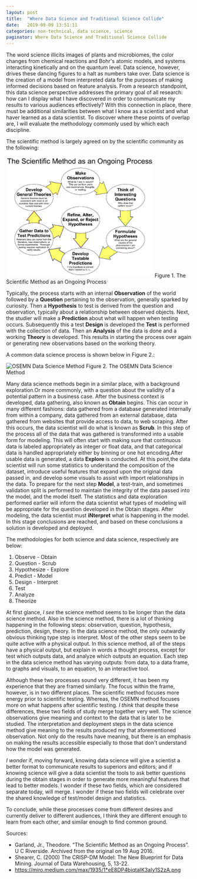 ```yaml
---
layout: post
title:  "Where Data Science and Traditional Science Collide"
date:   2019-09-09 13:51:11
categories: non-technical, data science, science
paginator: Where Data Science and Traditional Science Collide
---
```


The word science illicits images of plants and microbiomes, the color changes from chemical reactions and Bohr's atomic models, and systems interacting kinetically and on the quantum level. Data science, however, drives these dancing figures to a halt as numbers take over. Data science is the creation of a model from interpreted data for the purposes of making informed decisions based on feature analysis. From a research standpoint, this data science perspective addresses the primary goal of all research: how can I display what I have discovered in order to communicate my results to various audiences effectively? With this connection in place, there must be additional similarities between what I know as a scientist and what haver learned as a data scientist. To discover where these points of overlap are, I will evaluate the methodology commonly used by which each discipline.

The scientific method is largely agreed on by the scientific community as the following:

<img src="/images/The_Scientific_Method_as_an_Ongoing_Process.svg" alt="Scientific Method" width="400px" />
Figure 1. The Scientific Method as an Ongoing Process

Typically, the process starts with an internal **Observation** of the world followed by a **Question** pertaining to the observation, generally sparked by curiosity. Then a **Hypothesis** to test is derived from the question and observation, typically about a relationship between observed objects. Next, the studier will make a **Prediction** about what will happen when testing occurs. Subsequently this a test **Design** is developed the **Test** is performed with the collection of data. Then an **Analysis** of the data is done and a working **Theory** is developed. This results in starting the process over again or generating new observations based on the working theory.

A common data science process is shown below in Figure 2.:

<img src="/images/osemn_method.png" alt="OSEMN Data Science Method" width="400px" />
Figure 2. The OSEMN Data Science Method

Many data science methods begin in a similar place, with a background exploration.Or more commonly, with a question about the validity of a potential pattern in a business case. After the business context is developed, data gathering, also known as **Obtain** begins. This can occur in many different fashions: data gathered from a database generated internally from within a company, data gathered from an external database, data gathered from websites that provide access to data, to web scraping. After this occurs, the data scientist will do what is known as **Scrub**. In this step of the process all of the data that was gathered is transformed into a usable form for modeling. This will often start with making sure that continuous data is labeled appropriately as integer or float data, and that categorical data is handled appropriately either by binning or one hot encoding.After usable data is generated, a data **Explore** is conducted. At this point,the data scientist will run some statistics to understand the composition of the dataset, introduce useful features that expand upon the original data passed in, and develop some visuals to assist with import relationships in the data. To prepare for the next step **Model**, a test-train, and sometimes validation split is performed to maintain the integrity of the data passed into the model, and the model itself. The statistics and data exploration performed earlier will inform the data scientist what types of modeling will be appropriate for the question developed in the Obtain stages. After modeling, the data scientist must **iNterpret** what is happening in the model. In this stage conclusions are reached, and based on these conclusions a solution is developed and deployed.

The methodologies for both science and data science, respectively are below:
1. Observe - Obtain
2. Question - Scrub
3. Hypothesize - Explore
4. Predict - Model
5. Design - Interpret
6. Test
7. Analyze
8. Theorize

At first glance, *I see* the science method seems to be longer than the data science method. Also in the science method, there is a lot of thinking happening in the following steps: observation, question, hypothesis, prediction, design, theory. In the data science method, the only outwardly obvious thinking type step is interpret. Most of the other steps seem to be quite active with a physical output. In this science method, all of the steps have a physical output, but explain in words a thought process, except for test which outputs data, and analyze which outputs an equation. Each step in the data science method has varying outputs: from data, to a data frame, to graphs and visuals, to an equation, to an interactive tool.

Although these two processes sound very different, it has been my experience that they are framed similarly. The focus within the frame, however, is in two different places. The scientific method focuses more energy prior to scientific testing. Whereas, the OSEMN method focuses more on what happens after scientific testing. *I think* that despite these differences, these two fields of study merge together very well. The science observations give meaning and context to the data that is later to be studied. The interpretation and deployment steps in the data science method give meaning to the results produced my that aforementioned observation. Not only do the results have meaning, but there is an emphasis on making the results accessible especially to those that don't understand how the model was generated.

*I wonder* if, moving forward, knowing data science will give a scientist a better format to communicate results to superiors and editors; and if knowing science will give a data scientist the tools to ask better questions during the obtain stages in order to generate more meaningful features that lead to better models. I wonder if these two fields, which are considered separate today, will merge. I wonder if these two fields will celebrate over the shared knowledge of test/model design and statistics.

To conclude, while these processes come from different desires and currently deliver to different audiences, I think they are different enough to learn from each other, and similar enough to find common ground.

Sources:
- Garland, Jr., Theodore. “The Scientific Method as an Ongoing Process”. U C Riverside.   Archived from the original on 19 Aug 2016.
- Shearer, C. (2000) The CRISP-DM Model: The New Blueprint for Data Mining. Journal of Data Warehousing, 5, 13-22.
- https://miro.medium.com/max/1935/1*eE8DP4biqtaIK3aIy1S2zA.png
